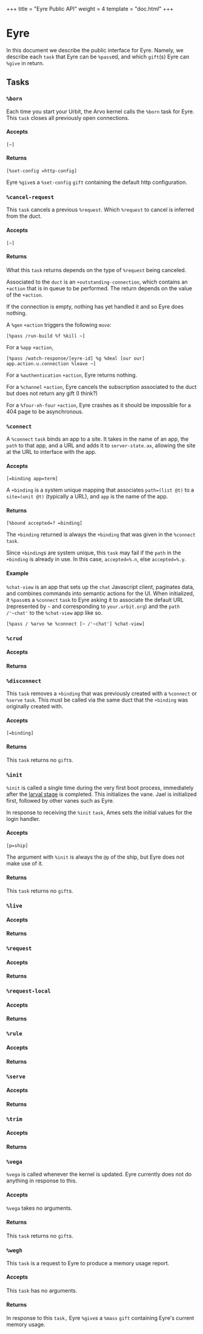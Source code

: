 +++
title = "Eyre Public API"
weight = 4
template = "doc.html"
+++

# Eyre

In this document we describe the public interface for Eyre. Namely, we describe
each `task` that Eyre can be `%pass`ed, and which `gift`(s) Eyre can `%give` in return.


## Tasks

### `%born`

Each time you start your Urbit, the Arvo kernel calls the `%born` task for Eyre.
This `task` closes all previously open connections.

#### Accepts

```hoon
[~]
```

#### Returns

```hoon
[%set-config =http-config]
```

Eyre `%give`s a `%set-config` `gift` containing the default http configuration.


### `%cancel-request`

This `task` cancels a previous `%request`. Which `%request` to cancel is
inferred from the duct. 

#### Accepts

```hoon
[~]
```

#### Returns

What this `task` returns depends on the type of `%request` being canceled.

Associated to the `duct` is an `+outstanding-connection`, which contains an
`+action` that is in queue to be performed. The return depends on the value of the `+action`.

If the connection is empty, nothing has yet handled it and so Eyre does nothing.

A `%gen` `+action` triggers the following `move`:
```hoon
[%pass /run-build %f %kill ~]
```

For a `%app` `+action`,
```hoon
[%pass /watch-response/[eyre-id] %g %deal [our our] app.action.u.connection %leave ~]
```

For a `%authentication` `+action`, Eyre returns nothing.

For a `%channel` `+action`, Eyre cancels the subscription associated to the duct
but does not return any gift (I think?)

For a `%four-oh-four` `+action`, Eyre crashes as it should be impossible for a 404
page to be asynchronous.


### `%connect`

A `%connect` `task` binds an app to a site. It takes in the name of an app, the
`path` to that app, and a URL and adds it to `server-state.ax`, allowing the
site at the URL to interface with the app.

#### Accepts

```hoon
[=binding app=term]
```

A `+binding` is a system unique mapping that associates `path=(list @t)` to a
`site=(unit @t)` (typically a URL), and `app` is the name of the app.

#### Returns

```hoon
[%bound accepted=? =binding]
```
The `+binding` returned is always the `+binding` that was given in the
`%connect` `task`.

Since `+binding`s are system unique, this `task` may fail if the `path` in the
`+binding` is already in use. In this case, `accepted=%.n`, else `accepted=%.y`.

#### Example

`%chat-view` is an app that sets up the `chat` Javascript client, paginates data,
and combines commands into semantic actions for the UI. When initialized, it
`%pass`es a `%connect` `task` to Eyre asking it to associate the default URL
(represented by `~` and corresponding to `your.urbit.org`) and the `path`
`/'~chat'` to the `%chat-view` app like so.

```hoon
[%pass / %arvo %e %connect [~ /'~chat'] %chat-view]
```


### `%crud`

#### Accepts

#### Returns


### `%disconnect`

This `task` removes a `+binding` that was previously created with a `%connect`
or `%serve` `task`. This must be called via the same duct that the `+binding`
was originally created with.

#### Accepts

```hoon
[=binding]
```

#### Returns

This `task` returns no `gift`s.


### `%init`

`%init` is called a single time during the very first boot process, immediately
after the [larval stage](@/docs/tutorials/arvo/arvo.md#larval-stage-core)
is completed. This initializes the vane. Jael is initialized first, followed by
other vanes such as Eyre.

In response to receiving the `%init` `task`, Ames sets the initial values for
the login handler.

#### Accepts

```hoon
[p=ship]
```
The argument with `%init` is always the `@p` of the ship, but Eyre does not make
use of it.

#### Returns

This `task` returns no `gift`s.


### `%live`

#### Accepts

#### Returns


### `%request`

#### Accepts

#### Returns


### `%request-local`

#### Accepts

#### Returns


### `%rule`

#### Accepts

#### Returns


### `%serve`

#### Accepts

#### Returns


### `%trim`

#### Accepts

#### Returns


### `%vega`

`%vega` is called whenever the kernel is updated. Eyre currently does not do
anything in response to this.

#### Accepts

`%vega` takes no arguments.

#### Returns

This `task` returns no `gift`s.


### `%wegh`

This `task` is a request to Eyre to produce a memory usage report.

#### Accepts

This `task` has no arguments.

#### Returns

In response to this `task,` Eyre `%give`s a `%mass` `gift` containing Eyre's
current memory usage.
